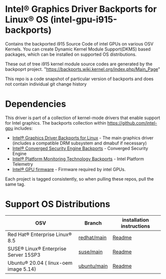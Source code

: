 #  Intel® Graphics Driver Backports for Linux® OS (intel-gpu-i915-backports)

Contains the backported i915 Source Code of intel GPUs on various OSV Kernels.
You can create Dynamic Kernel Module Support(DKMS) based packages, which can be installed on supported OS distributions.

These out of tree i915 kernel module source codes are generated by the backpoprt project.
"https://backports.wiki.kernel.org/index.php/Main_Page" 

This repo is a code snapshot of particular version of backports and does not contain individual git change history
# Dependencies

This driver is part of a collection of kernel-mode drivers that enable support for Intel graphics. The backports collection within https://github.com/intel-gpu includes:

- [Intel® Graphics Driver Backports for Linux](https://github.com/intel-gpu/intel-gpu-i915-backports) - The main graphics driver (includes a compatible DRM subsystem and dmabuf if necessary)
- [Intel® Converged Security Engine Backports](https://github.com/intel-gpu/intel-gpu-cse-backports) - Converged Security Engine
- [Intel® Platform Monitoring Technology Backports](https://github.com/intel-gpu/intel-gpu-pmt-backports/) - Intel Platform Telemetry
- [Intel® GPU firmware](https://github.com/intel-gpu/intel-gpu-i915-backports) - Firmware required by intel GPUs.

Each project is tagged consistently, so when pulling these repos, pull the same tag. 

# Support OS Distributions


|   OSV |Branch   	| installation instructions | 
|---	|---	| --- |
| Red Hat® Enterprise Linux® 8.5 	|  [redhat/main](https://github.com/intel-gpu/intel-gpu-i915-backports/tree/redhat/main) | [Readme](https://github.com/intel-gpu/intel-gpu-i915-backports/blob/redhat/main/README.md)| 
| SUSE® Linux® Enterprise Server 15SP3	| [suse/main](https://github.com/intel-gpu/intel-gpu-i915-backports/tree/suse/main) |[Readme](https://github.com/intel-gpu/intel-gpu-i915-backports/blob/suse/main/README.md)|
| Ubuntu® 20.04 ( linux-oem image 5.14) 	|[ubuntu/main](https://github.com/intel-gpu/intel-gpu-i915-backports/tree/ubuntu/main)| [Readme](https://github.com/intel-gpu/intel-gpu-i915-backports/blob/ubuntu/main/README.md)|




